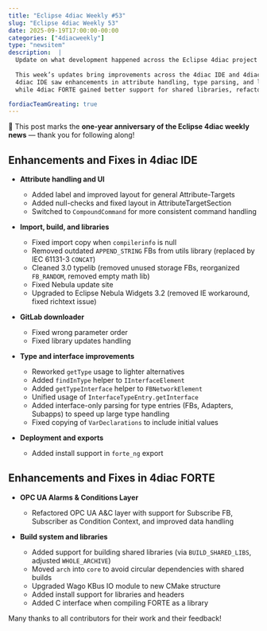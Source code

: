 ```yaml
---
title: "Eclipse 4diac Weekly #53"
slug: "Eclipse 4diac Weekly 53"
date: 2025-09-19T17:00:00-00:00
categories: ["4diacweekly"]
type: "newsitem"
description:  |
  Update on what development happened across the Eclipse 4diac project in the week from September 12 to September 19, 2025.
  
  This week’s updates bring improvements across the 4diac IDE and 4diac FORTE.
  4diac IDE saw enhancements in attribute handling, type parsing, and library maintenance, 
  while 4diac FORTE gained better support for shared libraries, refactored  communication layers, and installation features.

fordiacTeamGreating: true
---
```


 🎉 This post marks the **one-year anniversary of the Eclipse 4diac weekly news** — thank you for following along!


## Enhancements and Fixes in 4diac IDE

- **Attribute handling and UI**  
  - Added label and improved layout for general Attribute-Targets  
  - Added null-checks and fixed layout in AttributeTargetSection  
  - Switched to `CompoundCommand` for more consistent command handling  

- **Import, build, and libraries**  
  - Fixed import copy when `compilerinfo` is null  
  - Removed outdated `APPEND_STRING` FBs from utils library (replaced by IEC 61131-3 `CONCAT`)  
  - Cleaned 3.0 typelib (removed unused storage FBs, reorganized `FB_RANDOM`, removed empty math lib)  
  - Fixed Nebula update site  
  - Upgraded to Eclipse Nebula Widgets 3.2 (removed IE workaround, fixed richtext issue)  

- **GitLab downloader**  
  - Fixed wrong parameter order  
  - Fixed library updates handling  

- **Type and interface improvements**  
  - Reworked `getType` usage to lighter alternatives  
  - Added `findInType` helper to `IInterfaceElement`  
  - Added `getTypeInterface` helper to `FBNetworkElement`  
  - Unified usage of `InterfaceTypeEntry.getInterface`  
  - Added interface-only parsing for type entries (FBs, Adapters, Subapps) to speed up large type handling  
  - Fixed copying of `VarDeclarations` to include initial values  

- **Deployment and exports**  
  - Added install support in `forte_ng` export  


## Enhancements and Fixes in 4diac FORTE

- **OPC UA Alarms & Conditions Layer**  
  - Refactored OPC UA A&C layer with support for Subscribe FB, Subscriber as Condition Context, and improved data handling  

- **Build system and libraries**  
  - Added support for building shared libraries (via `BUILD_SHARED_LIBS`, adjusted `WHOLE_ARCHIVE`)  
  - Moved `arch` into `core` to avoid circular dependencies with shared builds  
  - Upgraded Wago KBus IO module to new CMake structure  
  - Added install support for libraries and headers  
  - Added C interface when compiling FORTE as a library



Many thanks to all contributors for their work and their feedback!
